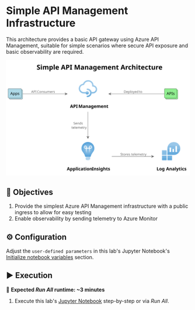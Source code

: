 # Simple API Management Infrastructure

This architecture provides a basic API gateway using Azure API Management, suitable for simple scenarios where secure API exposure and basic observability are required.

<img src="./Simple API Management Architecture.svg" alt="Diagram showing a simple Azure API Management architecture. API Management acts as a gateway for API consumers. Telemetry is sent to Azure Monitor." title="Simple API Management Architecture" width="800" />

## 🎯 Objectives

1. Provide the simplest Azure API Management infrastructure with a public ingress to allow for easy testing
1. Enable observability by sending telemetry to Azure Monitor

## ⚙️ Configuration

Adjust the `user-defined parameters` in this lab's Jupyter Notebook's [Initialize notebook variables](./create.ipynb#initialize-notebook-variables) section.

## ▶️ Execution

👟 **Expected *Run All* runtime: ~3 minutes**

1. Execute this lab's [Jupyter Notebook](./create.ipynb) step-by-step or via _Run All_.
